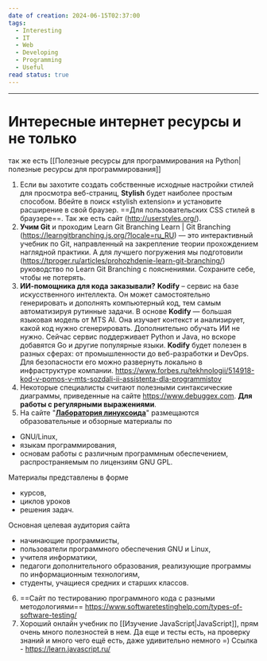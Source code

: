 ```yaml
---
date of creation: 2024-06-15T02:37:00
tags:
  - Interesting
  - IT
  - Web
  - Developing
  - Programming
  - Useful
read status: true
---
```

---
# Интересные интернет ресурсы и не только


так же есть [[Полезные ресурсы для программирования на Python|полезные ресурсы для программирования]]

1. Если вы захотите создать собственные исходные настройки стилей для просмотра веб-страниц, **Stylish** будет наиболее простым способом. Вбейте в поиск «stylish extension» и установите расширение в свой браузер. ==Для пользовательских CSS стилей в браузере==. Так же есть сайт (http://userstyles.org/).
2. **Учим Git** и проходим Learn Git Branching Learn | Git Branching (https://learngitbranching.js.org/?locale=ru_RU) — это интерактивный учебник по Git, направленный на закрепление теории прохождением наглядной практики. А для лучшего погружения мы подготовили (https://tproger.ru/articles/prohozhdenie-learn-git-branching/) руководство по Learn Git Branching с пояснениями. Сохраните себе, чтобы не потерять.
3. **ИИ-помощника для кода заказывали?** **Kodify** – сервис на базе искусственного интеллекта. Он может самостоятельно генерировать и дополнять компьютерный код, тем самым автоматизируя рутинные задачи. В основе **Kodify** — большая языковая модель от MTS AI. Она изучает контекст и анализирует, какой код нужно сгенерировать. Дополнительно обучать ИИ не нужно. Сейчас сервис поддерживает Python и Java, но вскоре добавятся Go и другие популярные языки. **Kodify** будет полезен в разных сферах: от промышленности до веб-разработки и DevOps. Для безопасности его можно развернуть локально в инфраструктуре компании. https://www.forbes.ru/tekhnologii/514918-kod-v-pomos-v-mts-sozdali-ii-assistenta-dla-programmistov
4. Некоторые специалисты считают полезными синтаксические диаграммы, приведенные на сайте https://www.debuggex.com. **Для работы с регулярными выражениями**.
5. На сайте "**[Лаборатория линуксоида](https://younglinux.info/)**" размещаются образовательные и обзорные материалы по
 - GNU/Linux,
 - языкам программирования,
 - основам работы с различным программным обеспечением, распространяемым по лицензиям GNU GPL.
 
  Материалы представлены в форме

 - курсов,
 - циклов уроков
 - решения задач.

  Основная целевая аудитория сайта

 - начинающие программисты,
 - пользователи программного обеспечения GNU и Linux,
 - учителя информатики,
 - педагоги дополнительного образования, реализующие программы по информационным технологиям,
 - студенты, учащиеся средних и старших классов.
6. ==Сайт по тестированию программного кода с разными методологиями== https://www.softwaretestinghelp.com/types-of-software-testing/
7. Хороший онлайн учебник по [[Изучение JavaScript|JavaScript]], прям очень много полезностей в нем. Да еще и тесты есть, на проверку знаний и много чего ещё есть, даже удивительно немного =) Ссылка - https://learn.javascript.ru/